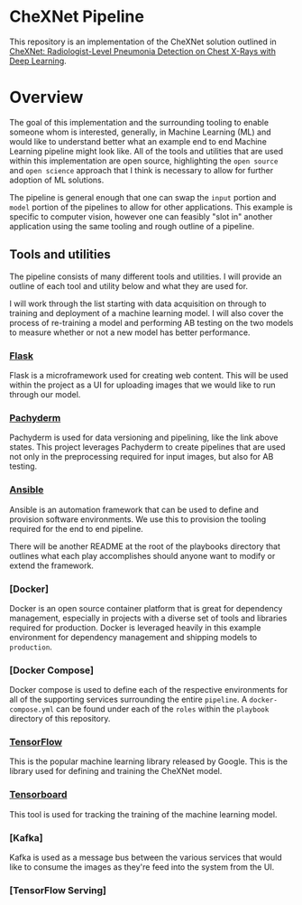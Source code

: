 # CheXNet Pipeline

This repository is an implementation of the CheXNet solution outlined in [CheXNet: Radiologist-Level Pneumonia Detection on Chest X-Rays with Deep Learning](http://arxiv.org/abs/1711.05225).

# Overview

The goal of this implementation and the surrounding tooling to enable someone whom is interested, generally, in Machine Learning (ML) and would like to understand
better what an example end to end Machine Learning pipeline might look like. All of the tools and utilities that are used within this implementation
are open source, highlighting the `open source` and `open science` approach that I think is necessary to allow for further adoption of ML solutions.

The pipeline is general enough that one can swap the `input` portion and `model` portion of the pipelines to allow for other applications. This example is
specific to computer vision, however one can feasibly "slot in" another application using the same tooling and rough outline of a pipeline.

## Tools and utilities

The pipeline consists of many different tools and utilities. I will provide an outline of each tool and utility below and what they are used for.

I will work through the list starting with data acquisition on through to training and deployment of a machine learning model. I will also cover the
process of re-training a model and performing AB testing on the two models to measure whether or not a new model has better performance.

### [Flask](http://flask.pocoo.org/)

Flask is a microframework used for creating web content. This will be used within the project as a UI for uploading images that we would like to run through our model.

### [Pachyderm](http://www.pachyderm.io/open_source.html)

Pachyderm is used for data versioning and pipelining, like the link above states. This project leverages Pachyderm to create pipelines that are used not only in the preprocessing required for input images, but also for AB testing.

### [Ansible](https://www.ansible.com/overview/how-ansible-works)

Ansible is an automation framework that can be used to define and provision software environments. We use this to provision the tooling required for the end to end pipeline.

There will be another README at the root of the playbooks directory that outlines what each play accomplishes should anyone want to modify or extend the framework.

### [Docker]

Docker is an open source container platform that is great for dependency management, especially in projects with a diverse set of tools and libraries required for production. Docker is leveraged heavily in this example
environment for dependency management and shipping models to `production`.

### [Docker Compose]

Docker compose is used to define each of the respective environments for all of the supporting services surrounding the entire `pipeline`. A `docker-compose.yml` can be found under each of the `roles` within the `playbook` directory of this repository.

### [TensorFlow](https://github.com/tensorflow/tensorflow)

This is the popular machine learning library released by Google. This is the library used for defining and training the CheXNet model. 

### [Tensorboard](https://www.tensorflow.org/guide/summaries_and_tensorboard)

This tool is used for tracking the training of the machine learning model.

### [Kafka]

Kafka is used as a message bus between the various services that would like to consume the images as they're feed into the system from the UI.

### [TensorFlow Serving]